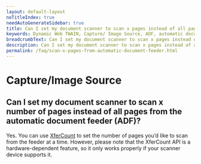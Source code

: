 ```yaml
---
layout: default-layout
noTitleIndex: true
needAutoGenerateSidebar: true
title: Can I set my document scanner to scan x pages instead of all pages from the automatic document feeder (ADF)?
keywords: Dynamic Web TWAIN, Capture/ Image Source, ADF, automatic document feeder
breadcrumbText: Can I set my document scanner to scan x pages instead of all pages from the automatic document feeder (ADF)?
description: Can I set my document scanner to scan x pages instead of all pages from the automatic document feeder (ADF)?
permalink: /faq/scan-x-pages-from-automatic-document-feeder.html
---
```


# Capture/Image Source

## Can I set my document scanner to scan x number of pages instead of all pages from the automatic document feeder (ADF)?

Yes. You can use <a href="https://www.dynamsoft.com/web-twain/docs/info/api/WebTwain_Acquire.html?ver=latest#xfercount" target="_blank">XferCount</a> to set the number of pages you’d like to scan from the feeder at a time. However, please note that the XferCount API is a hardware-dependent feature, so it only works properly if your scanner device supports it.
